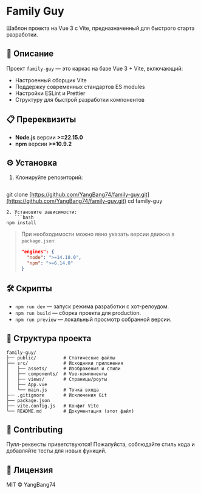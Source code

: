 # Family Guy

Шаблон проекта на Vue 3 с Vite, предназначенный для быстрого старта разработки.

## 🚀 Описание

Проект `family-guy` — это каркас на базе Vue 3 + Vite, включающий:

* Настроенный сборщик Vite
* Поддержку современных стандартов ES modules
* Настройки ESLint и Prettier
* Структуру для быстрой разработки компонентов

## 📋 Пререквизиты

* **Node.js** версии **>=22.15.0**
* **npm** версии **>=10.9.2**

## ⚙️ Установка

1. Клонируйте репозиторий:

   ```bash
   ```

git clone [https://github.com/YangBang74/family-guy.git](https://github.com/YangBang74/family-guy.git)
cd family-guy

````
2. Установите зависимости:
   ```bash
npm install
````

> При необходимости можно явно указать версии движка в `package.json`:
>
> ```json
> "engines": {
>   "node": ">=14.18.0",
>   "npm": ">=6.14.0"
> }
> ```

## 🛠️ Скрипты

* `npm run dev` — запуск режима разработки с хот-релоудом.
* `npm run build` — сборка проекта для production.
* `npm run preview` — локальный просмотр собранной версии.

## 🎨 Структура проекта

```
family-guy/
├── public/          # Статические файлы
├── src/             # Исходники приложения
│   ├── assets/      # Изображения и стили
│   ├── components/  # Vue-компоненты
│   ├── views/       # Страницы/роуты
│   ├── App.vue
│   └── main.js      # Точка входа
├── .gitignore       # Исключения Git
├── package.json
├── vite.config.js   # Конфиг Vite
└── README.md        # Документация (этот файл)
```

## 🤝 Contributing

Пулл-реквесты приветствуются! Пожалуйста, соблюдайте стиль кода и добавляйте тесты для новых функций.

## 📜 Лицензия

MIT © YangBang74
